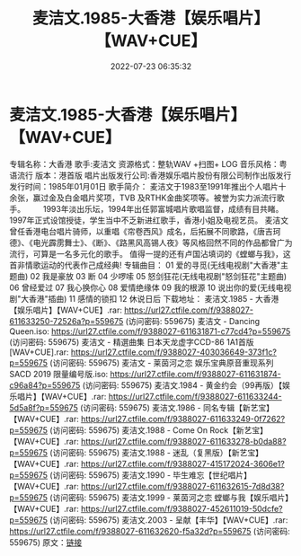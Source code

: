 ﻿---
title: 麦洁文.1985-大香港【娱乐唱片】【WAV+CUE】
date: 2022-07-23 06:35:32
categories: WAV车载音乐、镜像
tags: 华语中文
---
# 麦洁文.1985-大香港【娱乐唱片】【WAV+CUE】

专辑名称：大香港
歌手:麦洁文
资源格式：整轨WAV +扫图+
LOG
音乐风格：粤语流行
版本：港首版
唱片出版发行公司:香港娱乐唱片股份有限公司制作出版发行
发行时间：1985年01月01日
歌手简介：
麦洁文于1983至1991年推出个人唱片十余张，赢过金及白金唱片奖项，TVB
及RTHK金曲奖项等。被誉为实力派流行歌手。 　　1993年淡出乐坛，1994年出任郭富城唱片歌唱监督，成绩有目共睹。
1997年正式设馆授徒，学生当中不乏新进红歌手，香港小姐及电视艺员。
麦洁文曾任香港电台唱片骑师，以重唱《帘卷西风》成名，后拓展不同歌路，《唐吉珂德》、《电光霹雳舞士》、《断》、《路黑风高锡人夜》等风格回然不同的作品都曾广为流行，可算是一名多元化的歌手。
值得一提的还有卢国沾填词的《螳螂与我》，这首非情歌运动的代表作己成经典!
专辑曲目：
01
爱的寻觅(无线电视剧"大香港"主题曲)
02
我是豪放
03
断
04 少啰嗦
05
怒剑狂花(无线电视剧"怒剑狂花"主题曲)
06 曾经爱过
07 我心换你心
08 爱情绝缘体
09 我的根源
10
说出你的爱(无线电视剧"大香港"插曲)
11 感情的锁扣
12 休说日后
下载地址：
麦洁文.1985 - 大香港【娱乐唱片】【WAV+CUE】.rar: https://url27.ctfile.com/f/9388027-611633250-72526a?p=559675
(访问密码: 559675)
麦洁文 - Dancing Queen.iso: https://url27.ctfile.com/f/9388027-611631871-c77cd4?p=559675
(访问密码: 559675)
麦洁文 - 精選曲集 日本天龙虚字CCD-86 1A1首版[WAV+CUE].rar: https://url27.ctfile.com/f/9388027-403036649-373f1c?p=559675
(访问密码: 559675)
麦洁文 - 莱茵河之恋 娱乐宝典原音重现系列 SACD 2019 限量编号版.iso: https://url27.ctfile.com/f/9388027-611631874-c96a84?p=559675
(访问密码: 559675)
麦洁文.1984 - 黄金约会（99再版）【娱乐唱片】【WAV+CUE】.rar: https://url27.ctfile.com/f/9388027-611633244-5d5a8f?p=559675
(访问密码: 559675)
麦洁文.1986 - 同名专辑【新艺宝】【WAV+CUE】.rar: https://url27.ctfile.com/f/9388027-611633249-0f7262?p=559675
(访问密码: 559675)
麦洁文.1988 - Come On Rock【新艺宝】【WAV+CUE】.rar: https://url27.ctfile.com/f/9388027-611633278-b0da88?p=559675
(访问密码: 559675)
麦洁文.1988 - 迷乱（复黑版）【新艺宝】【WAV+CUE】.rar: https://url27.ctfile.com/f/9388027-415172024-3606e1?p=559675
(访问密码: 559675)
麦洁文.1990 - 毕生难忘【世纪唱片】【WAV+CUE】.rar: https://url27.ctfile.com/f/9388027-611632615-7d8d38?p=559675
(访问密码: 559675)
麦洁文.1999 - 莱茵河之恋 螳螂与我【娱乐唱片】【WAV+CUE】.rar: https://url27.ctfile.com/f/9388027-452611019-50dcfe?p=559675
(访问密码: 559675)
麦洁文.2003 - 呈献【丰华】【WAV+CUE】.rar: https://url27.ctfile.com/f/9388027-611632620-f5a32d?p=559675
(访问密码: 559675)
原文：[链接](https://blog.sina.com.cn/s/blog_1647c7e7601030yi1.html)
